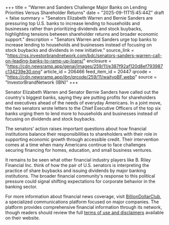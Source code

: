 +++
title = "Warren and Sanders Challenge Major Banks on Lending Priorities Versus Shareholder Returns"
date = "2025-09-11T15:45:44Z"
draft = false
summary = "Senators Elizabeth Warren and Bernie Sanders are pressuring top U.S. banks to increase lending to households and businesses rather than prioritizing dividends and stock buybacks, highlighting tensions between shareholder returns and broader economic support."
description = "Senators Warren and Sanders urge top banks to increase lending to households and businesses instead of focusing on stock buybacks and dividends in new initiative."
source_link = "https://rss.investorbrandnetwork.com/bdc/senators-sanders-warren-call-on-leading-banks-to-ramp-up-loans/"
enclosure = "https://cdn.newsramp.app/genai/images/259/11/e387f92af120d8ef793987c134239e30.png"
article_id = 206466
feed_item_id = 20447
qrcode = "https://cdn.newsramp.app/ibn/qrcode/259/11/waitypBF.webp"
source = "InvestorBrandNetwork (IBN)"
+++

<p>Senator Elizabeth Warren and Senator Bernie Sanders have called out the country's biggest banks, saying they are putting profits for shareholders and executives ahead of the needs of everyday Americans. In a joint move, the two senators wrote letters to the Chief Executive Officers of the top six banks urging them to lend more to households and businesses instead of focusing on dividends and stock buybacks.</p><p>The senators' action raises important questions about how financial institutions balance their responsibilities to shareholders with their role in supporting economic growth through accessible credit. Their intervention comes at a time when many Americans continue to face challenges securing financing for homes, education, and small business ventures.</p><p>It remains to be seen what other financial industry players like B. Riley Financial Inc. think of how the pair of U.S. senators is interpreting the practice of share buybacks and issuing dividends by major banking institutions. The broader financial community's response to this political pressure could signal shifting expectations for corporate behavior in the banking sector.</p><p>For more information about financial news coverage, visit <a href="https://BillionDollarClub" rel="nofollow" target="_blank">BillionDollarClub</a>, a specialized communications platform focused on major companies. The platform provides comprehensive financial information through its network, though readers should review the full <a href="https://terms of use and disclaimers" rel="nofollow" target="_blank">terms of use and disclaimers</a> available on their website.</p>